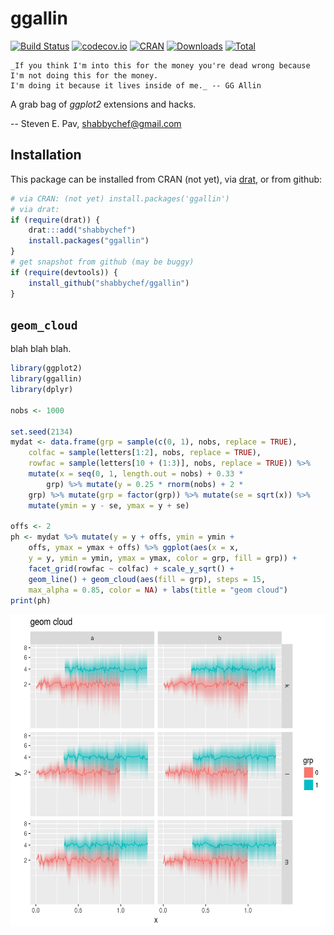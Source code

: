 

# ggallin

[![Build Status](https://travis-ci.org/shabbychef/ggallin.png)](https://travis-ci.org/shabbychef/ggallin)
[![codecov.io](http://codecov.io/github/shabbychef/ggallin/coverage.svg?branch=master)](http://codecov.io/github/shabbychef/ggallin?branch=master)
[![CRAN](http://www.r-pkg.org/badges/version/ggallin)](https://cran.r-project.org/package=ggallin)
[![Downloads](http://cranlogs.r-pkg.org/badges/ggallin?color=green)](http://www.r-pkg.org/pkg/ggallin)
[![Total](http://cranlogs.r-pkg.org/badges/grand-total/ggallin?color=green)](http://www.r-pkg.org/pkg/ggallin)

	_If you think I'm into this for the money you're dead wrong because I'm not doing this for the money. 
	I'm doing it because it lives inside of me._ -- GG Allin

A grab bag of _ggplot2_ extensions and hacks.

-- Steven E. Pav, shabbychef@gmail.com

## Installation

This package can be installed 
from CRAN (not yet), 
via [drat](https://github.com/eddelbuettel/drat "drat"), or
from github:


```r
# via CRAN: (not yet) install.packages('ggallin')
# via drat:
if (require(drat)) {
    drat:::add("shabbychef")
    install.packages("ggallin")
}
# get snapshot from github (may be buggy)
if (require(devtools)) {
    install_github("shabbychef/ggallin")
}
```

## `geom_cloud`

blah blah blah.


```r
library(ggplot2)
library(ggallin)
library(dplyr)

nobs <- 1000

set.seed(2134)
mydat <- data.frame(grp = sample(c(0, 1), nobs, replace = TRUE), 
    colfac = sample(letters[1:2], nobs, replace = TRUE), 
    rowfac = sample(letters[10 + (1:3)], nobs, replace = TRUE)) %>% 
    mutate(x = seq(0, 1, length.out = nobs) + 0.33 * 
        grp) %>% mutate(y = 0.25 * rnorm(nobs) + 2 * 
    grp) %>% mutate(grp = factor(grp)) %>% mutate(se = sqrt(x)) %>% 
    mutate(ymin = y - se, ymax = y + se)

offs <- 2
ph <- mydat %>% mutate(y = y + offs, ymin = ymin + 
    offs, ymax = ymax + offs) %>% ggplot(aes(x = x, 
    y = y, ymin = ymin, ymax = ymax, color = grp, fill = grp)) + 
    facet_grid(rowfac ~ colfac) + scale_y_sqrt() + 
    geom_line() + geom_cloud(aes(fill = grp), steps = 15, 
    max_alpha = 0.85, color = NA) + labs(title = "geom cloud")
print(ph)
```

<img src="tools/figure/geom_cloud-1.png" title="plot of chunk geom_cloud" alt="plot of chunk geom_cloud" width="600px" height="500px" />

